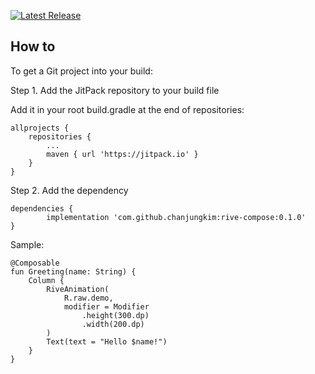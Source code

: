 [![Latest Release](https://img.shields.io/github/v/tag/chanjungkim/rive-compose)](https://github.com/chanjungkim/rive-compose/releases)

## How to

To get a Git project into your build:

Step 1. Add the JitPack repository to your build file

Add it in your root build.gradle at the end of repositories:

	allprojects {
		repositories {
			...
			maven { url 'https://jitpack.io' }
		}
	}
  
Step 2. Add the dependency

	dependencies {
	        implementation 'com.github.chanjungkim:rive-compose:0.1.0'
	}


Sample:

```!=kotlin
@Composable
fun Greeting(name: String) {
    Column {
        RiveAnimation(
            R.raw.demo,
            modifier = Modifier
                .height(300.dp)
                .width(200.dp)
        )
        Text(text = "Hello $name!")
    }
}
```
